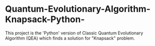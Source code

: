 # Quantum-Evolutionary-Algorithm-Knapsack-Python-
This project is the 'Python' version of Classic Quantum Evolutionary Algorithm (QEA) which finds a solution for "Knapsack" problem. 
